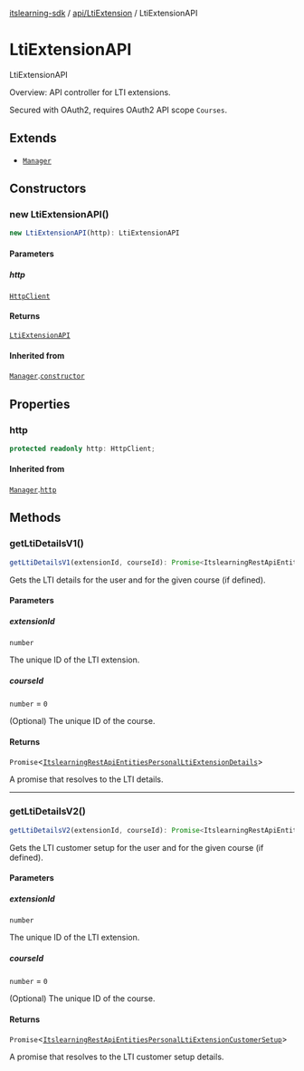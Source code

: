 [itslearning-sdk](../../../modules.md) / [api/LtiExtension](../index.md) / LtiExtensionAPI

# LtiExtensionAPI

LtiExtensionAPI

Overview:
API controller for LTI extensions.

Secured with OAuth2, requires OAuth2 API scope `Courses`.

## Extends

- [`Manager`](../../../lib/Manager/classes/Manager.md)

## Constructors

### new LtiExtensionAPI()

```ts
new LtiExtensionAPI(http): LtiExtensionAPI
```

#### Parameters

##### http

[`HttpClient`](../../../lib/HttpClient/classes/HttpClient.md)

#### Returns

[`LtiExtensionAPI`](LtiExtensionAPI.md)

#### Inherited from

[`Manager`](../../../lib/Manager/classes/Manager.md).[`constructor`](../../../lib/Manager/classes/Manager.md#constructors)

## Properties

### http

```ts
protected readonly http: HttpClient;
```

#### Inherited from

[`Manager`](../../../lib/Manager/classes/Manager.md).[`http`](../../../lib/Manager/classes/Manager.md#http-1)

## Methods

### getLtiDetailsV1()

```ts
getLtiDetailsV1(extensionId, courseId): Promise<ItslearningRestApiEntitiesPersonalLtiExtensionDetails>
```

Gets the LTI details for the user and for the given course (if defined).

#### Parameters

##### extensionId

`number`

The unique ID of the LTI extension.

##### courseId

`number` = `0`

(Optional) The unique ID of the course.

#### Returns

`Promise`\<[`ItslearningRestApiEntitiesPersonalLtiExtensionDetails`](../../../types/type-aliases/ItslearningRestApiEntitiesPersonalLtiExtensionDetails.md)\>

A promise that resolves to the LTI details.

***

### getLtiDetailsV2()

```ts
getLtiDetailsV2(extensionId, courseId): Promise<ItslearningRestApiEntitiesPersonalLtiExtensionCustomerSetup>
```

Gets the LTI customer setup for the user and for the given course (if defined).

#### Parameters

##### extensionId

`number`

The unique ID of the LTI extension.

##### courseId

`number` = `0`

(Optional) The unique ID of the course.

#### Returns

`Promise`\<[`ItslearningRestApiEntitiesPersonalLtiExtensionCustomerSetup`](../../../types/type-aliases/ItslearningRestApiEntitiesPersonalLtiExtensionCustomerSetup.md)\>

A promise that resolves to the LTI customer setup details.
